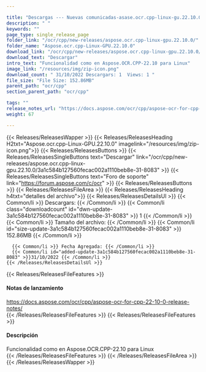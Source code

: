 ```yaml
---

title: "Descargas --- Nuevas comunicadas-asase.ocr.cpp-linux-gu.22.10.0"
description: " "
keywords: ""
page_type: single_release_page
folder_link: "/ocr/cpp/new-releases/aspose.ocr.cpp-linux-gpu.22.10.0/"
folder_name: "Aspose.ocr.cpp-Linux-GPU.22.10.0"
download_link: "/ocr/cpp/new-releases/aspose.ocr.cpp-linux-gpu.22.10.0/3a1c584b127560fecac002a1110beb8e-31-8083"
download_text: "Descargar"
intro_text: "Funcionalidad como en Aspose.OCR.CPP-22.10 para Linux"
image_link: "/resources/img/zip-icon.png"
download_count: " 31/10/2022 Descargars: 1  Views: 1 "
file_size: "File Size: 152.86MB"
parent_path: "ocr/cpp"
section_parent_path: "ocr/cpp"

tags: ""
release_notes_url: "https://docs.aspose.com/ocr/cpp/aspose-ocr-for-cpp-22-10-0-release-notes/"
weight: 67

---
```


{{< Releases/ReleasesWapper >}}
  {{< Releases/ReleasesHeading H2txt="Aspose.ocr.cpp-Linux-GPU.22.10.0" imagelink="/resources/img/zip-icon.png">}}
  {{< Releases/ReleasesButtons >}}
    {{< Releases/ReleasesSingleButtons text="Descargar" link="/ocr/cpp/new-releases/aspose.ocr.cpp-linux-gpu.22.10.0/3a1c584b127560fecac002a1110beb8e-31-8083" >}}
    {{< Releases/ReleasesSingleButtons text="Foro de soporte" link="https://forum.aspose.com/c/ocr" >}}
  {{< Releases/ReleasesButtons >}}
  {{< Releases/ReleasesFileArea >}}
    {{< Releases/ReleasesHeading h4txt="detalles del archivo">}}
    {{< Releases/ReleasesDetailsUl >}}
      {{< Common/li >}} Descargars: {{< /Common/li >}}
      {{< Common/li class="downloadcount" id="dwn-update-3a1c584b127560fecac002a1110beb8e-31-8083" >}} 1 {{< /Common/li >}}
      {{< Common/li >}} Tamaño del archivo: {{< /Common/li >}}
      {{< Common/li id="size-update-3a1c584b127560fecac002a1110beb8e-31-8083" >}} 152.86MB {{< /Common/li >}}

      {{< Common/li >}} Fecha Agregada: {{< /Common/li >}}
      {{< Common/li id="added-update-3a1c584b127560fecac002a1110beb8e-31-8083" >}}31/10/2022 {{< /Common/li >}}
    {{< /Releases/ReleasesDetailsUl >}}

  {{< Releases/ReleasesFileFeatures >}}
      <h4>Notas de lanzamiento</h4><div><a href='https://docs.aspose.com/ocr/cpp/aspose-ocr-for-cpp-22-10-0-release-notes/'>https://docs.aspose.com/ocr/cpp/aspose-ocr-for-cpp-22-10-0-release-notes/</a></div>
  {{< /Releases/ReleasesFileFeatures >}}
  {{< Releases/ReleasesFileFeatures >}}
      <h4>Descripción</h4><div class="HTMLDescription">Funcionalidad como en Aspose.OCR.CPP-22.10 para Linux</div>
  {{< /Releases/ReleasesFileFeatures >}}
 {{< /Releases/ReleasesFileArea >}}
{{< /Releases/ReleasesWapper >}}


